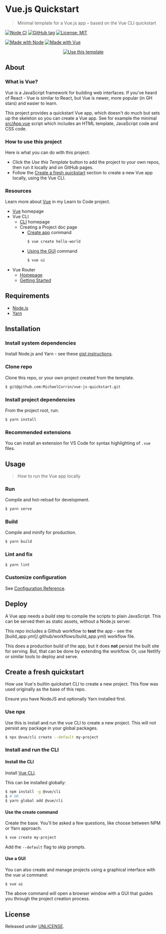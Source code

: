 # Vue.js Quickstart
> Minimal template for a Vue.js app – based on the Vue CLI quickstart

[![Node CI](https://github.com/MichaelCurrin/vue-js-quickstart/workflows/Node%20CI/badge.svg)](https://github.com/MichaelCurrin/vue-js-quickstart/actions)
[![GitHub tag](https://img.shields.io/github/tag/MichaelCurrin/vue-js-quickstart)](https://github.com/MichaelCurrin/vue-js-quickstart/tags/)
[![License: MIT](https://img.shields.io/badge/License-MIT-blue)](#license)

[![Made with Node](https://img.shields.io/badge/Node.js->=10.X-blue?logo=javascript)](https://nodejs.org)
[![Made with Vue](https://img.shields.io/github/package-json/dependency-version/MichaelCurrin/vue-js-quickstart/vue)](https://www.npmjs.com/package/vue)


<div align="center">
  
[![Use this template](https://img.shields.io/badge/Use_this_template-2ea44f?style=for-the-badge)](https://github.com/MichaelCurrin/vue-js-quickstart/generate)

</div>

<!--
[![View site GH Pages](https://img.shields.io/badge/Demo_site-GH_Pages-green?style=for-the-badge)](https://michaelcurrin.github.io/vue-js-quickstart/)
-->


## About

### What is Vue?

Vue is a JavaScript framework for building web interfaces. If you've heard of React - Vue is similar to React, but Vue is newer, more popular (in GH stars) and easier to learn.

This project provides a quickstart Vue app, which doesn't do much but sets up the skeleton so you can create a Vue app. See for example the minimal [src/App.vue](/src/App.vue) script which includes an HTML template, JavaScript code and CSS code.

### How to use this project

Here is what you can do with this project:

<!--
- See the live demo served on GitHub Pages to see the site in action.
-->

- Click the _Use this Template_ button to add the project to your own repos, then run it locally and on GitHub pages.
- Follow the [Create a fresh quickstart](#create-a-fresh-quickstart) section to create a new Vue app locally, using the Vue CLI.

### Resources

Learn more about [Vue](https://github.com/MichaelCurrin/learn-to-code/blob/master/en/topics/scripting_languages/JavaScript/frameworks.md#vue) in my Learn to Code project.

- [Vue](https://vuejs.org) homepage
- Vue CLI
    - [CLI](https://cli.vuejs.org/) homepage
    - Creating a Project doc page
        - [Create app](https://cli.vuejs.org/guide/creating-a-project.html#vue-create) command
            ```sh
            $ vue create hello-world
            ```
        - [Using the GUI](https://cli.vuejs.org/guide/creating-a-project.html#using-the-gui) command
            ```sh
            $ vue ui
            ```
- Vue Router
    - [Homepage](https://router.vuejs.org)
    - [Getting Started](https://router.vuejs.org/guide/)


## Requirements

- [Node.js](https://github.com/MichaelCurrin/learn-to-code/blob/master/en/topics/scripting_languages/JavaScript/node.md)
- [Yarn](https://classic.yarnpkg.com/en/)


## Installation

### Install system dependencies

Install Node.js and Yarn - see these [gist instructions](https://gist.github.com/MichaelCurrin/bdc34c554fa3023ee81449eb77375fcb).

### Clone repo

Clone this repo, or your own project created from the template.

```sh
$ git@github.com:MichaelCurrin/vue-js-quickstart.git
```

### Install project dependencies

From the project root, run:

```sh
$ yarn install
```

### Recommended extensions

You can install an extension for VS Code for syntax highlighting of `.vue` files.


## Usage
> How to run the Vue app locally

### Run

Compile and hot-reload for development.

```sh
$ yarn serve
```

### Build

Compile and minify for production.

```sh
$ yarn build
```

### Lint and fix

```sh
$ yarn lint
```

### Customize configuration

See [Configuration Reference](https://cli.vuejs.org/config/).


## Deploy

A Vue app needs a _build_ step to compile the scripts to plain JavaScript. This can be served then as static assets, without a Node.js server.

This repo includes a Github workflow to **test** the app - see the [build_app.yml]/.github/workflows/build_app.yml) workflow file.

This does a production build of the app, but it does **not** persist the built site for serving. But, that can be done by extending the workflow. Or, use Netlify or similar tools to deploy and serve.


## Create a fresh quickstart

How use Vue's builtin quickstart CLI to create a new project. This flow was used originally as the base of this repo.

Ensure you have NodeJS and optionally Yarn installed first.

### Use npx

Use this is install and run the vue CLI to create a new project. This will not persist any package in your global packages.

```sh
$ npx @vue/cli create --default my-project
```


### Install and run the CLI

#### Install the CLI

Install [Vue CLI](https://cli.vuejs.org/).

This can be installed globally:

```sh
$ npm install -g @vue/cli
$ # OR
$ yarn global add @vue/cli
```

#### Use the create command

Create the base. You'll be asked a few questions, like choose between NPM or Yarn approach.

```sh
$ vue create my-project
```

Add the `--default` flag to skip prompts.

#### Use a GUI

You can also create and manage projects using a graphical interface with the vue ui command:

```sh
$ vue ui
```

The above command will open a browser window with a GUI that guides you through the project creation process.


## License

Released under [UNLICENSE](/LICENSE).
